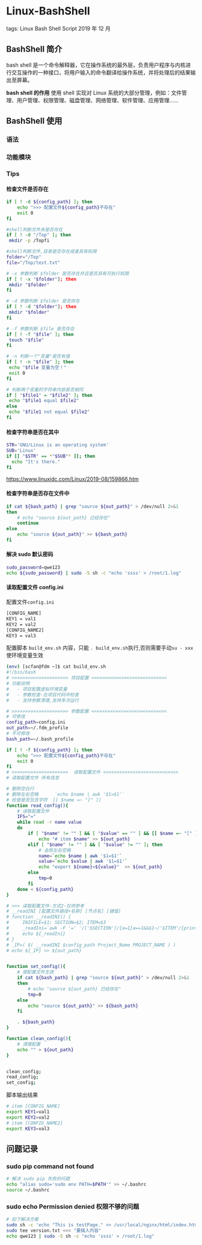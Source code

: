# Linux-BashShell

tags: Linux Bash Shell Script 2019 年 12 月

## BashShell 简介

bash shell 是一个命令解释器，它在操作系统的最外层，负责用户程序与内核进行交互操作的一种接口，将用户输入的命令翻译给操作系统，并将处理后的结果输出至屏幕。

**bash shell 的作用** 使用 shell 实现对 Linux 系统的大部分管理，例如：文件管理、用户管理、权限管理、磁盘管理、网络管理、软件管理、应用管理……

## BashShell 使用

### 语法

### 功能模块

### Tips

#### 检查文件是否存在

```bash
if [ ! -d ${config_path} ]; then
    echo ">>> 配置文件${config_path}不存在"
    exit 0
fi

#shell判断文件夹是否存在
if [ ! -d "/Top" ]; then
 mkdir -p /Topfi

#shell判断文件,目录是否存在或者具有权限
folder="/Top"
file="/Top/test.txt"

# -x 参数判断 $folder 是否存在并且是否具有可执行权限
if [ ! -x "$folder"]; then
 mkdir "$folder"
fi

# -d 参数判断 $folder 是否存在
if [ ! -d "$folder"]; then
 mkdir "$folder"
fi

# -f 参数判断 $file 是否存在
if [ ! -f "$file" ]; then
 touch "$file"
fi

# -n 判断一个"变量"是否有值
if [ ! -n "$file" ]; then
 echo "$file 变量为空！"
 exit 0
fi

# 判断两个变量的字符串内容是否相同
if [ "$file1" = "$file2" ]; then
 echo "$file1 equal $file2"
else
 echo "$file1 not equal $file2"
fi
```

#### 检查字符串是否在其中

```bash
STR='GNU/Linux is an operating system'
SUB='Linux'
if [[ "$STR" == *"$SUB"* ]]; then
  echo "It's there."
fi
```
https://www.linuxidc.com/Linux/2019-08/159866.htm

#### 检查字符串是否存在文件中

```bash
if cat ${bash_path} | grep "source ${out_path}" > /dev/null 2>&1
then
    # echo "source ${out_path} 已经存在"
    continue
else
    echo "source ${out_path}" >> ${bash_path}
fi
```

#### 解决 sudo 默认密码

```bash
sudo_password=qwe123
echo ${sudo_password} | sudo -S sh -c "echo 'ssss' > /root/1.log"
```

#### 读取配置文件 config.ini

配置文件`config.ini`

```bash
[CONFIG_NAME]
KEY1 = val1
KEY2 = val2
[CONFIG_NAME2]
KEY3 = val3
```

配置脚本 `build_env.sh` 内容，只能 `. build_env.sh`执行,否则需要手动`su - xxx`使环境变量生效

```bash
(env) [scfan@fdm ~]$ cat build_env.sh
#!/bin/bash
# >>>>>>>>>>>>>>>>>>>>> 项目配置 <<<<<<<<<<<<<<<<<<<<<<<<<<<<
# 功能说明
#   - 项目配置虚拟环境变量
#   - 参数检查-在项目代码中检查
#   - 支持参数清理,支持多次运行

# >>>>>>>>>>>>>>>>>>>>> 参数配置 <<<<<<<<<<<<<<<<<<<<<<<<<<<<
# 可修改
config_path=config.ini
out_path=~/.fdm_profile
# 不可修改
bash_path=~/.bash_profile

if [ ! -f ${config_path} ]; then
    echo ">>> 配置文件${config_path}不存在"
    exit 0
fi
# >>>>>>>>>>>>>>>>>>>>>  读取配置文件 <<<<<<<<<<<<<<<<<<<<<<<<<<<<
# 读取配置文件 所有信息

# 删除空白行
# 删除左右空格      `echo $name | awk '$1=$1'`
# 检查是否包含字符  [[ $name =~ "[" ]]
function read_config(){
    # 读取配置文件
    IFS="="
    while read -r name value
    do
        if [ "$name" != "" ] && [ "$value" == "" ] && [[ $name =~ "[" ]] && [[ $name =~ "]" ]]; then
            echo "# item $name" >> ${out_path}
        elif [ "$name" != "" ] && [ "$value" != "" ]; then
            # 去除左右空格
            name=`echo $name | awk '$1=$1'`
            value=`echo $value | awk '$1=$1'`
            echo "export ${name}=${value}"  >> ${out_path}
        else
            tmp=0
        fi
    done < ${config_path}
}

# >>> 读取配置文件-方式2-仅供参考
# __readINI [配置文件路径+名称] [节点名] [键值]
# function __readINI() {
#     INIFILE=$1; SECTION=$2; ITEM=$3
#     _readIni=`awk -F '=' '/['$SECTION']/{a=1}a==1&&$1~/'$ITEM'/{print $2;exit}' $INIFILE`
#     echo ${_readIni}
# }
# _IP=( $( __readINI $config_path Project_Name PROJECT_NAME ) )
# echo ${_IP} >> ${out_path}


function set_config(){
    # 使配置文件生效
    if cat ${bash_path} | grep "source ${out_path}" > /dev/null 2>&1
    then
        # echo "source ${out_path} 已经存在"
        tmp=0
    else
        echo "source ${out_path}" >> ${bash_path}
    fi

    . ${bash_path}
}

function clean_config(){
    # 清理配置
    echo "" > ${out_path}
}


clean_config;
read_config;
set_config;

```

脚本输出结果

```bash
# item [CONFIG_NAME]
export KEY1=val1
export KEY2=val2
# item [CONFIG_NAME2]
export KEY3=val3
```

## 问题记录

### sudo pip command not found

```bash
# 解决 sudo pip 失败的问题
echo "alias sudo='sudo env PATH=$PATH'" >> ~/.bashrc
source ~/.bashrc
```

### sudo echo Permission denied 权限不够的问题

```bash
# 如下解决方案
sudo sh -c 'echo "This is testPage." >> /usr/local/nginx/html/index.html'
sudo tee version.txt <<< "要插入内容"
echo qwe123 | sudo -S sh -c "echo 'ssss' > /root/1.log"
```
